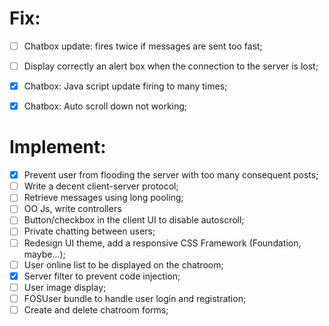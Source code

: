 # Fix:
- [ ] Chatbox update: fires twice if messages are sent too fast;
- [ ] Display correctly an alert box when the connection to the server is lost;
- [x] Chatbox: Java script update firing to many times;
- [x] Chatbox: Auto scroll down not working;



# Implement:
- [x] Prevent user from flooding the server with too many consequent posts;
- [ ] Write a decent client-server protocol;
- [ ] Retrieve messages using long pooling;
- [ ] OO Js, write controllers
- [ ] Button/checkbox in the client UI to disable autoscroll;
- [ ] Private chatting between users;
- [ ] Redesign UI theme, add a responsive CSS Framework (Foundation, maybe...);
- [ ] User online list to be displayed on the chatroom;
- [x] Server filter to prevent code injection;
- [ ] User image display;
- [ ] FOSUser bundle to handle user login and registration;
- [ ] Create and delete chatroom forms;